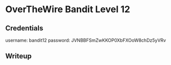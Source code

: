 # OverTheWire Bandit Level 12

## Credentials
username: bandit12
password: JVNBBFSmZwKKOP0XbFXOoW8chDz5yVRv

## Writeup
